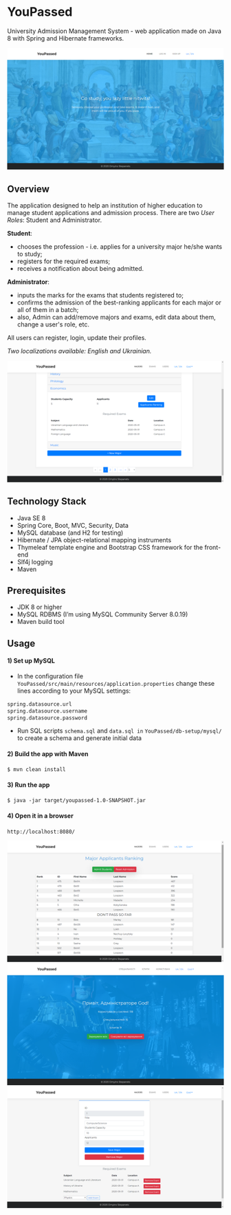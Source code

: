 # YouPassed

University Admission Management System  - web application made on Java 8 with Spring and Hibernate frameworks.

![](views-demo/index.png)

## Overview

The application designed to help an institution of higher education to manage student applications and admission process. There are two *User Roles*: Student and Administrator.

**Student**: 
- chooses the profession - i.e. applies for a university major he/she wants to study;
- registers for the required exams; 
- receives a notification about being admitted.

**Administrator**: 
- inputs the marks for the exams that students registered to;
- confirms the admission of the best-ranking applicants for each major or all of them in a batch;
- also, Admin can add/remove majors and exams, edit data about them, change a user's role, etc.

All users can register, login, update their profiles.

*Two localizations available: English and Ukrainian.*

![](views-demo/majors.png)

## Technology Stack
- Java SE 8
- Spring Core, Boot, MVC, Security, Data
- MySQL database (and H2 for testing)
- Hibernate / JPA object-relational mapping instruments
- Thymeleaf template engine and Bootstrap CSS framework for the front-end
- Slf4j logging
- Maven

## Prerequisites
-	JDK 8 or higher
-	MySQL RDBMS (I’m using MySQL Community Server 8.0.19)
-	Maven build tool

## Usage

#### 1) Set up MySQL
-	In the configuration file 
`YouPassed/src/main/resources/application.properties`
change these lines according to your MySQL settings:
```
spring.datasource.url 
spring.datasource.username 
spring.datasource.password
```
-	Run SQL scripts `schema.sql` and `data.sql in` `YouPassed/db-setup/mysql/` to create a schema and generate initial data 

#### 2) Build the app with Maven
`$ mvn clean install`

#### 3) Run the app
`$ java -jar target/youpassed-1.0-SNAPSHOT.jar`

#### 4) Open it in a browser
`http://localhost:8080/`

![](views-demo/ranking.png)
![](views-demo/admin-home.png)
![](views-demo/edit-major.png)

